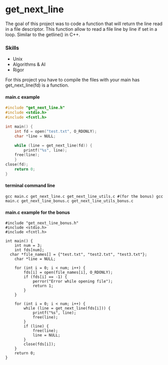 # get_next_line
The goal of this project was to code a function that will return the line read in a file descriptor. This function allow to read a file line by line if set in a loop.
Similar to the getline() in C++.


### Skills
  - Unix
  - Algorithms & AI
  - Rigor

For this project you have to compile the files with your main has get_next_line(fd) is a function. 

#### main.c example
```c
#include "get_next_line.h"
#include <stdio.h>
#include <fcntl.h>

int main() {
	int fd = open("test.txt", O_RDONLY);
	char *line = NULL;

	while (line = get_next_line(fd)) {
		printf("%s", line);
    free(line);
	}
close(fd);
	return 0;
}
```

#### terminal command line
```terminal
gcc main.c get_next_line.c get_next_line_utils.c #(for the bonus) gcc main.c get_next_line_bonus.c get_next_line_utils_bonus.c
```

#### main.c example for the bonus
```
#include "get_next_line_bonus.h"
#include <stdio.h>
#include <fcntl.h>

int main() {
	int num = 3;	
	int fds[num];
  char *file_names[] = {"test.txt", "test2.txt", "test3.txt"}; 
	char *line = NULL;

	for (int i = 0; i < num; i++) {
		fds[i] = open(file_names[i], O_RDONLY);
		if (fds[i] == -1) {
			perror("Error while opening file");
			return 1;
		}
	}

	for (int i = 0; i < num; i++) {
		while (line = get_next_line(fds[i])) {
			printf("%s", line);
			free(line);
		}
		if (line) {
			free(line);
			line = NULL;
		}
		close(fds[i]);
	}
	return 0;
}
```

